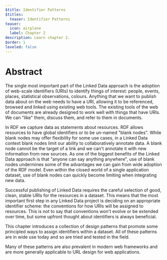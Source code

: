 ```yaml
---
$title: Identifier Patterns
$titles:
  teaser: Identifier Patterns
teaser:
  icon: airplane
  label: Chapter 2
description: Learn chapter 2.
$order: 1
leveled: false
---
```


# Abstract

The single most important part of the Linked Data approach is the adoption of web-scale identifiers (URIs) to identify things of interest: people, events, places, statistical observations, colours. Anything that we want to publish data about on the web needs to have a URI, allowing it to be referenced, browsed and linked using existing web tools. The existing tools of the web of documents are already designed to work well with things that have URIs. We can "like" them, discuss them, and refer to them in documents. 

In RDF we capture data as statements about resources. RDF allows resources to have global identifiers or to be un-named "blank nodes". While blank nodes may offer flexibility for some use cases, in a Linked Data context blank nodes limit our ability to collaboratively annotate data. A blank node cannot be the target of a link and we can't annotate it with new information from new sources. As one of the biggest benefits of the Linked Data approach is that "anyone can say anything anywhere", use of blank nodes undermines some of the advantages we can gain from wide adoption of the RDF model. Even within the closed world of a single application dataset, use of blank nodes can quickly become limiting when integrating new data.

Successful publishing of Linked Data requires the careful selection of good, clean, stable URIs for the resources in a dataset. This means that the most important first step in any Linked Data project is deciding on an appropriate identifier scheme: the conventions for how URIs will be assigned to resources. This is not to say that conventions won't evolve or be extended over time, but some upfront thought about identifiers is always beneficial.

This chapter introduces a collection of design patterns that promote some principled ways to assign identifiers within a dataset. All of these patterns are in wide use today and so are tried and tested in the field.

Many of these patterns are also prevalent in modern web frameworks and are more generally applicable to URL design for web applications.
